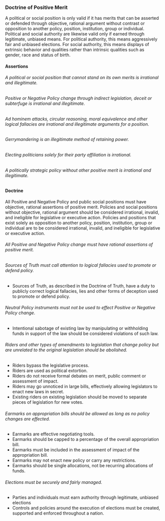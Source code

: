 ### Doctrine of Positive Merit

A political or social position is only valid if it has merits that can be asserted or defended through objective, rational argument without contrast or opposition to another policy, position, institution, group or individual.  Political and social authority are likewise valid only if earned through legitimate, unbiased means.  For political authority, this means aggressively fair and unbiased elections.  For social authority, this means displays of extrinsic behavior and qualities rather than intrinsic qualities such as gender, race and status of birth.

#### Assertions
###### A political or social position that cannot stand on its own merits is irrational and illegitimate.
###### Positive or Negative Policy change through indirect legislation, deceit or subterfuge is irrational and illegitimate.
###### Ad hominem attacks, circular reasoning, moral equivalence and other logical fallacies are irrational and illegitimate arguments for a position.
###### Gerrymandering is an illegitimate method of retaining power.
###### Electing politicians solely for their party affiliation is irrational.
###### A politically strategic policy without other positive merit is irrational and illegitimate.

#### Doctrine
All Positive and Negative Policy and public social positions must have objective, rational assertions of positive merit.  Policies and social positions without objective, rational argument should be considered irrational, invalid, and ineligible for legislative or executive action.  Policies and positions that exist solely as opposition to another policy, position, institution, group or individual are to be considered irrational, invalid, and ineligible for legislative or executive action.

###### All Positive and Negative Policy change must have rational assertions of positive merit.

###### Sources of Truth must call attention to logical fallacies used to promote or defend policy.

- Sources of Truth, as described in the Doctrine of Truth, have a duty to publicly correct logical fallacies, lies and other forms of deception used to promote or defend policy.

###### Neutral Policy instruments must not be used to effect Positive or Negative Policy change.
-  Intentional sabotage of existing law by manipulating or withholding funds in support of the law should be considered violations of such law.

###### Riders and other types of amendments to legislation that change policy but are unrelated to the original legislation should be abolished.
-  Riders bypass the legislative process.
-  Riders are used as political extortion.
-  Riders do not receive formal debates on merit, public comment or assessment of impact.
-  Riders may go unnoticed in large bills, effectively allowing legislators to enact new laws in secret.
-  Existing riders on existing legislation should be moved to separate pieces of legislation for new votes.

###### Earmarks on appropriation bills should be allowed as long as no policy changes are effected.
-  Earmarks are effective negotiating tools.
-  Earmarks should be capped to a percentage of the overall appropriation bill.
-  Earmarks must be included in the assessment of impact of the appropriation bill.
-  Earmarks may not enact new policy or carry any restrictions.
-  Earmarks should be single allocations, not be recurring allocations of funds.

###### Elections must be securely and fairly managed.
-  Parties and individuals must earn authority through legitimate, unbiased elections
-  Controls and policies around the execution of elections must be created, supported and enforced throughout a nation.

